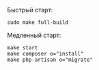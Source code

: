 Быстрый старт:

```
sudo make full-build
```

Медленный старт:

```
make start
make composer o="install"
make php-artisan o="migrate"
```